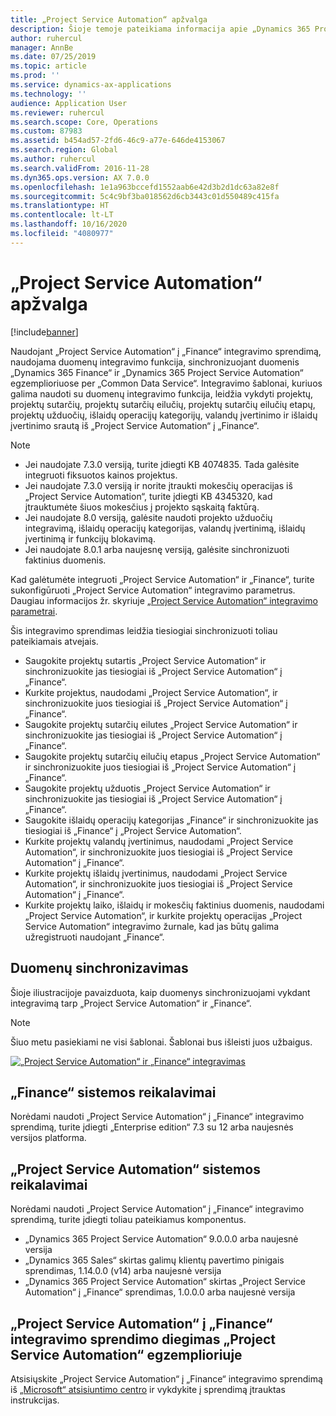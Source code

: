 ```yaml
---
title: „Project Service Automation“ apžvalga
description: Šioje temoje pateikiama informacija apie „Dynamics 365 Project Service Automation“ į „Dynamics 365 Finance“ integravimo sprendimą.
author: ruhercul
manager: AnnBe
ms.date: 07/25/2019
ms.topic: article
ms.prod: ''
ms.service: dynamics-ax-applications
ms.technology: ''
audience: Application User
ms.reviewer: ruhercul
ms.search.scope: Core, Operations
ms.custom: 87983
ms.assetid: b454ad57-2fd6-46c9-a77e-646de4153067
ms.search.region: Global
ms.author: ruhercul
ms.search.validFrom: 2016-11-28
ms.dyn365.ops.version: AX 7.0.0
ms.openlocfilehash: 1e1a963bccefd1552aab6e42d3b2d1dc63a82e8f
ms.sourcegitcommit: 5c4c9bf3ba018562d6cb3443c01d550489c415fa
ms.translationtype: HT
ms.contentlocale: lt-LT
ms.lasthandoff: 10/16/2020
ms.locfileid: "4080977"
---
```

# <a name="project-service-automation-overview"></a>„Project Service Automation“ apžvalga

[!include[banner](../includes/banner.md)]

Naudojant „Project Service Automation“ į „Finance“ integravimo sprendimą, naudojama duomenų integravimo funkcija, sinchronizuojant duomenis „Dynamics 365 Finance“ ir „Dynamics 365 Project Service Automation“ egzemplioriuose per „Common Data Service“. Integravimo šablonai, kuriuos galima naudoti su duomenų integravimo funkcija, leidžia vykdyti projektų, projektų sutarčių, projektų sutarčių eilučių, projektų sutarčių eilučių etapų, projektų užduočių, išlaidų operacijų kategorijų, valandų įvertinimo ir išlaidų įvertinimo srautą iš „Project Service Automation“ į „Finance“.

> [!NOTE]
> - Jei naudojate 7.3.0 versiją, turite įdiegti KB 4074835. Tada galėsite integruoti fiksuotos kainos projektus.
> - Jei naudojate 7.3.0 versiją ir norite įtraukti mokesčių operacijas iš „Project Service Automation“, turite įdiegti KB 4345320, kad įtrauktumėte šiuos mokesčius į projekto sąskaitą faktūrą.
> - Jei naudojate 8.0 versiją, galėsite naudoti projekto užduočių integravimą, išlaidų operacijų kategorijas, valandų įvertinimą, išlaidų įvertinimą ir funkcijų blokavimą.
> - Jei naudojate 8.0.1 arba naujesnę versiją, galėsite sinchronizuoti faktinius duomenis.

Kad galėtumėte integruoti „Project Service Automation“ ir „Finance“, turite sukonfigūruoti „Project Service Automation“ integravimo parametrus. Daugiau informacijos žr. skyriuje [„Project Service Automation“ integravimo parametrai](PSA-parameters.md).

Šis integravimo sprendimas leidžia tiesiogiai sinchronizuoti toliau pateikiamais atvejais.

- Saugokite projektų sutartis „Project Service Automation“ ir sinchronizuokite jas tiesiogiai iš „Project Service Automation“ į „Finance“.
- Kurkite projektus, naudodami „Project Service Automation“, ir sinchronizuokite juos tiesiogiai iš „Project Service Automation“ į „Finance“.
- Saugokite projektų sutarčių eilutes „Project Service Automation“ ir sinchronizuokite jas tiesiogiai iš „Project Service Automation“ į „Finance“.
- Saugokite projektų sutarčių eilučių etapus „Project Service Automation“ ir sinchronizuokite juos tiesiogiai iš „Project Service Automation“ į „Finance“.
- Saugokite projektų užduotis „Project Service Automation“ ir sinchronizuokite jas tiesiogiai iš „Project Service Automation“ į „Finance“.
- Saugokite išlaidų operacijų kategorijas „Finance“ ir sinchronizuokite jas tiesiogiai iš „Finance“ į „Project Service Automation“.
- Kurkite projektų valandų įvertinimus, naudodami „Project Service Automation“, ir sinchronizuokite juos tiesiogiai iš „Project Service Automation“ į „Finance“.
- Kurkite projektų išlaidų įvertinimus, naudodami „Project Service Automation“, ir sinchronizuokite juos tiesiogiai iš „Project Service Automation“ į „Finance“.
- Kurkite projektų laiko, išlaidų ir mokesčių faktinius duomenis, naudodami „Project Service Automation“, ir kurkite projektų operacijas „Project Service Automation“ integravimo žurnale, kad jas būtų galima užregistruoti naudojant „Finance“.

## <a name="data-synchronization"></a>Duomenų sinchronizavimas

Šioje iliustracijoje pavaizduota, kaip duomenys sinchronizuojami vykdant integravimą tarp „Project Service Automation“ ir „Finance“.

> [!NOTE]
> Šiuo metu pasiekiami ne visi šablonai. Šablonai bus išleisti juos užbaigus.

[![„Project Service Automation“ ir „Finance“ integravimas](./media/PSA-integration.png)](./media/PSA-integration.png)

## <a name="system-requirements-for-finance"></a>„Finance“ sistemos reikalavimai

Norėdami naudoti „Project Service Automation“ į „Finance“ integravimo sprendimą, turite įdiegti „Enterprise edition“ 7.3 su 12 arba naujesnės versijos platforma.

## <a name="system-requirements-for-project-service-automation"></a>„Project Service Automation“ sistemos reikalavimai

Norėdami naudoti „Project Service Automation“ į „Finance“ integravimo sprendimą, turite įdiegti toliau pateikiamus komponentus.

- „Dynamics 365 Project Service Automation“ 9.0.0.0 arba naujesnė versija
- „Dynamics 365 Sales“ skirtas galimų klientų pavertimo pinigais sprendimas, 1.14.0.0 (v14) arba naujesnė versija
- „Dynamics 365 Project Service Automation“ skirtas „Project Service Automation“ į „Finance“ sprendimas, 1.0.0.0 arba naujesnė versija

## <a name="install-the-project-service-automation-to-finance-integration-solution-in-your-project-service-automation-instance"></a>„Project Service Automation“ į „Finance“ integravimo sprendimo diegimas „Project Service Automation“ egzemplioriuje

Atsisiųskite „Project Service Automation“ į „Finance“ integravimo sprendimą iš [„Microsoft“ atsisiuntimo centro](https://www.microsoft.com/download/details.aspx?id=57016) ir vykdykite į sprendimą įtrauktas instrukcijas.
